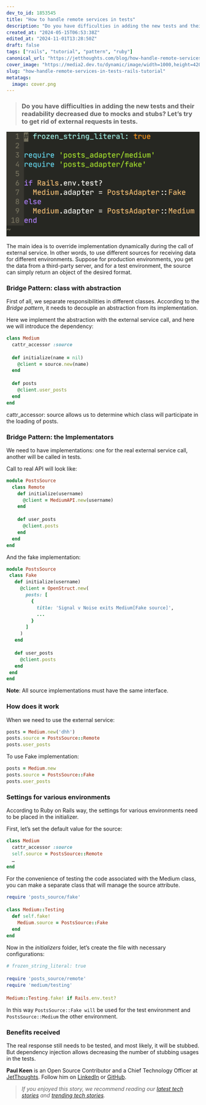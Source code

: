```yaml
---
dev_to_id: 1853545
title: "How to handle remote services in tests"
description: "Do you have difficulties in adding the new tests and their readability decreased due to..."
created_at: "2024-05-15T06:53:38Z"
edited_at: "2024-11-01T13:28:50Z"
draft: false
tags: ["rails", "tutorial", "pattern", "ruby"]
canonical_url: "https://jetthoughts.com/blog/how-handle-remote-services-in-tests-rails-tutorial/"
cover_image: "https://media2.dev.to/dynamic/image/width=1000,height=420,fit=cover,gravity=auto,format=auto/https%3A%2F%2Fraw.githubusercontent.com%2Fjetthoughts%2Fjetthoughts.github.io%2Fmaster%2Fstatic%2Fassets%2Fimg%2Fblog%2Fhow-handle-remote-services-in-tests-rails-tutorial%2Ffile_0.png"
slug: "how-handle-remote-services-in-tests-rails-tutorial"
metatags:
  image: cover.png
---
```

> ### Do you have difficulties in adding the new tests and their readability decreased due to mocks and stubs? Let’s try to get rid of external requests in tests.

![](file_0.png)

The main idea is to override implementation dynamically during the call of external service. In other words, to use different sources for receiving data for different environments. Suppose for production environments, you get the data from a third-party server, and for a test environment, the source can simply return an object of the desired format.

### Bridge Pattern: class with abstraction

First of all, we separate responsibilities in different classes. According to the *Bridge pattern*, it needs to decouple an abstraction from its implementation.

Here we implement the abstraction with the external service call, and here we will introduce the dependency:

```ruby
class Medium
  cattr_accessor :source
  
  def initialize(name = nil)
    @client = source.new(name)
  end
  
  def posts
    @client.user_posts
  end
end
```

cattr_accessor: source allows us to determine which class will participate in the loading of posts.

### Bridge Pattern: the Implementators

We need to have implementations: one for the real external service call, another will be called in tests.

Call to real API will look like:

```ruby
module PostsSource
  class Remote
    def initialize(username)
      @client = MediumAPI.new(username)
    end
    
    def user_posts
      @client.posts
    end
  end
end
```

And the fake implementation:

 ```ruby
module PostsSource
  class Fake
    def initialize(username)
      @client = OpenStruct.new(
        posts: [
          {
            title: 'Signal v Noise exits Medium[Fake source]',
            ...
          }
        ]
      )
    end
    
    def user_posts
      @client.posts
    end
  end
end
```

**Note**: All source implementations must have the same interface.

### How does it work

When we need to use the external service:

```ruby
posts = Medium.new('dhh')
posts.source = PostsSource::Remote
posts.user_posts
```

To use Fake implementation:

```ruby
posts = Medium.new
posts.source = PostsSource::Fake
posts.user_posts
```

### Settings for various environments

According to Ruby on Rails way, the settings for various environments need to be placed in the initializer.

First, let’s set the default value for the source:

```ruby
class Medium
  cattr_accessor :source
  self.source = PostsSource::Remote
  …
end
```

For the convenience of testing the code associated with the Medium class, you can make a separate class that will manage the source attribute.

```ruby
require 'posts_source/fake'

class Medium::Testing
  def self.fake!
    Medium.source = PostsSource::Fake
  end
end
```

Now in the *initializers* folder, let’s create the file with necessary configurations:

```ruby
# frozen_string_literal: true

require 'posts_source/remote'
require 'medium/testing'

Medium::Testing.fake! if Rails.env.test?
```

In this way `PostsSource::Fake will` be used for the test environment and `PostsSource::Medium` the other environment.

### Benefits received

The real response still needs to be tested, and most likely, it will be stubbed. But dependency injection allows decreasing the number of stubbing usages in the tests.

**Paul Keen** is an Open Source Contributor and a Chief Technology Officer at [JetThoughts](https://www.jetthoughts.com). Follow him on [LinkedIn](https://www.linkedin.com/in/paul-keen/) or [GitHub](https://github.com/pftg).
>  *If you enjoyed this story, we recommend reading our [latest tech stories](https://jtway.co/latest) and [trending tech stories](https://jtway.co/trending).*
